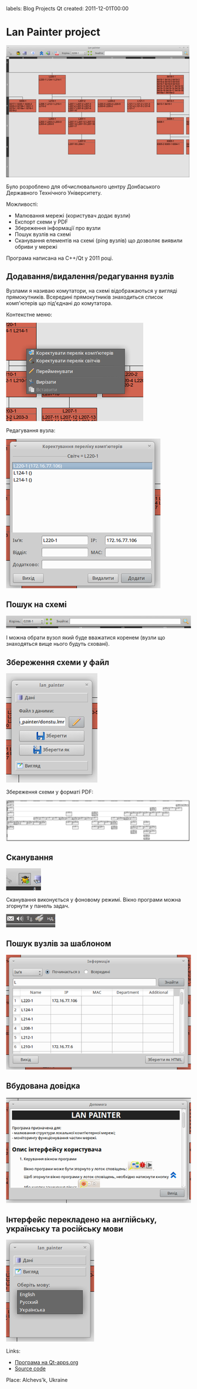 labels: Blog
        Projects
        Qt
created: 2011-12-01T00:00

# Lan Painter project

![Lan painter](lp1.png)

Було розроблено для обчислювального центру Донбаського Державного Технічного Університету.

Можливості:

- Малювання мережі (користувач додає вузли)
- Експорт схеми у PDF
- Збереження інформації про вузли
- Пошук вузлів на схемі
- Сканування елементів на схемі (ping вузлів) що дозволяє виявили обриви у мережі

Програма написана на C++/Qt у 2011 році.

## Додавання/видалення/редагування вузлів

Вузлами я називаю комутатори, на схемі відображаються у вигляді прямокутників. Всередині прямокутників знаходиться список комп'ютерів що під'єднані до комутатора.

Контекстне меню:

![Lan painter, context menu](lp2.png)

Редагування вузла:

![Lan painter, node edit](lp3.png)

## Пошук на схемі

![Lan painter, search](lp4.png)

І можна обрати вузол який буде вважатися коренем (вузли що знаходяться вище нього будуть сховані).

## Збереження схеми у файл

![Lan painter, save scheme](lp5.png)

Збереження схеми у форматі PDF:

![Lan painter, save as pdf](lp6.png)

## Сканування

![Lan painter, scan nodes](lp7.png)

Сканування виконується у фоновому режимі. Вікно програми можна згорнути у панель задач.

![Lan painter, system panel](lp8.png)

## Пошук вузлів за шаблоном

![Lan painter, search nodes](lp9.png)

## Вбудована довідка

![Lan painter, help page](lp10.png)

## Інтерфейс перекладено на англійську, українську та російську мови

![Lan painter, select language](lp11.png)

Links:

- [Програма на Qt-apps.org](http://qt-apps.org/content/show.php/Lan+painter?content=142898)
- [Source code](lan_painter.zip)

Place: Alchevs'k, Ukraine
